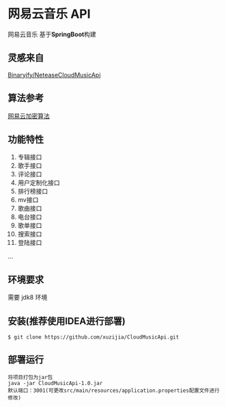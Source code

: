 # 网易云音乐 API

网易云音乐 基于**SpringBoot**构建 


## 灵感来自

[Binaryify/NeteaseCloudMusicApi](https://github.com/Binaryify/NeteaseCloudMusicApi)

## 算法参考
[网易云加密算法](https://www.jianshu.com/p/07ebbb142c73)

## 功能特性

1. 专辑接口
2. 歌手接口
3. 评论接口
4. 用户定制化接口
5. 排行榜接口
6. mv接口
7. 歌曲接口
8. 电台接口
9. 歌单接口
10. 搜索接口
11. 登陆接口

...


## 环境要求

需要 jdk8 环境

## 安装(推荐使用IDEA进行部署)

```shell
$ git clone https://github.com/xuzijia/CloudMusicApi.git
```

## 部署运行



```shell
将项目打包为jar包
java -jar CloudMusicApi-1.0.jar
默认端口：3001(可更改src/main/resources/application.properties配置文件进行修改)
```
